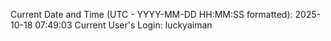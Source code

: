 Current Date and Time (UTC - YYYY-MM-DD HH:MM:SS formatted): 2025-10-18 07:49:03
Current User's Login: luckyaiman
